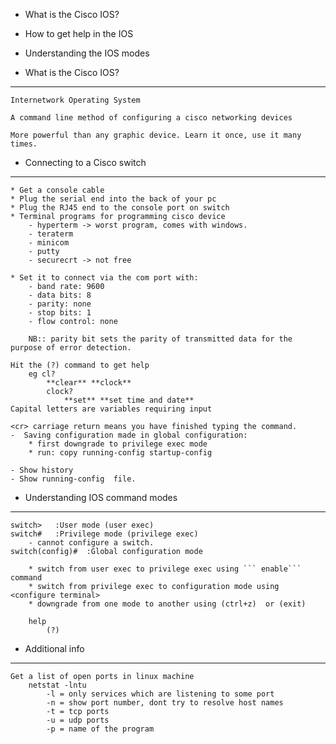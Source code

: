 - What is the Cisco IOS?
- How to get help in the IOS
- Understanding the IOS modes


- What is the Cisco IOS?
-------------------------
    Internetwork Operating System

    A command line method of configuring a cisco networking devices

    More powerful than any graphic device. Learn it once, use it many times.
 
 - Connecting to a Cisco switch
 ----------------------------------
    * Get a console cable
    * Plug the serial end into the back of your pc
    * Plug the RJ45 end to the console port on switch
    * Terminal programs for programming cisco device
        - hyperterm -> worst program, comes with windows.
        - teraterm
        - minicom
        - putty
        - securecrt -> not free

    * Set it to connect via the com port with:
        - band rate: 9600
        - data bits: 8
        - parity: none
        - stop bits: 1
        - flow control: none 

        NB:: parity bit sets the parity of transmitted data for the purpose of error detection.

    Hit the (?) command to get help 
        eg cl?
            **clear** **clock**
            clock?
                **set** **set time and date**
    Capital letters are variables requiring input

    <cr> carriage return means you have finished typing the command.
    -  Saving configuration made in global configuration:
        * first downgrade to privilege exec mode
        * run: copy running-config startup-config
    
    - Show history
    - Show running-config  file.

- Understanding IOS command modes
------------------------------------
    switch>   :User mode (user exec) 
    switch#   :Privilege mode (privilege exec) 
        - cannot configure a switch.
    switch(config)#  :Global configuration mode

        * switch from user exec to privilege exec using ``` enable``` command
        * switch from privilege exec to configuration mode using <configure terminal>
        * downgrade from one mode to another using (ctrl+z)  or (exit)

        help 
            (?)


- Additional info
-----------------------
    Get a list of open ports in linux machine
        netstat -lntu
            -l = only services which are listening to some port
            -n = show port number, dont try to resolve host names
            -t = tcp ports
            -u = udp ports
            -p = name of the program
